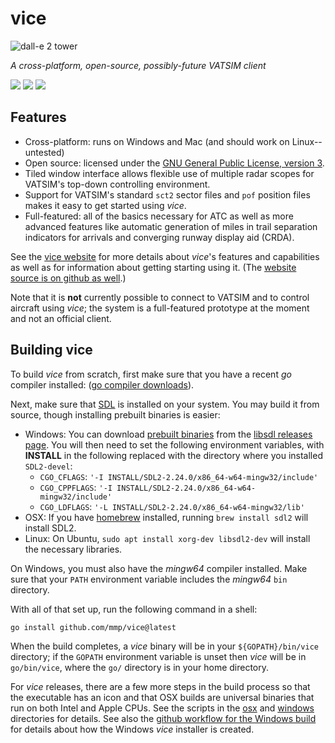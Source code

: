 vice
====

![dall-e 2 tower](https://github.com/mmp/vice/blob/master/icons/tower-rounded-inset-256x256.png?raw=true)

*A cross-platform, open-source, possibly-future VATSIM client*

[<img src="https://github.com/mmp/vice/workflows/ci-windows.yml/badge.svg">](https://github.com/mmp/vice/actions?query=workflow%3Aci-windows)
[<img src="https://github.com/mmp/vice/workflows/ci-mac.yml/badge.svg">](https://github.com/mmp/vice/actions?query=workflow%3Aci-mac)
[<img src="https://github.com/mmp/vice/workflows/ci-linux.yml/badge.svg">](https://github.com/mmp/vice/actions?query=workflow%3Aci-linux)

Features
--------
* Cross-platform: runs on Windows and Mac (and should work on Linux--untested)
* Open source: licensed under the [GNU General Public License, version 3](https://www.gnu.org/licenses/gpl-3.0.en.html).
* Tiled window interface allows flexible use of multiple radar scopes for VATSIM's
  top-down controlling environment.
* Support for VATSIM's standard `sct2` sector files and `pof` position
  files makes it easy to get started using *vice*.
* Full-featured: all of the basics necessary for ATC as well as more
  advanced features like automatic generation of miles in trail separation
  indicators for arrivals and converging runway display aid (CRDA).

See the [vice website](https://vice.pharr.org/) for
more details about *vice*'s features and capabilities as well as for
information about getting starting using it. (The [website source is on
github as well](https://github.com/mmp/vice-website).)

Note that it is **not** currently possible to connect to VATSIM and to
control aircraft using *vice*; the system is a full-featured prototype at
the moment and not an official client.

Building vice
-------------

To build *vice* from scratch, first make sure that you have a recent *go*
compiler installed: ([go compiler downloads](https://go.dev/dl/)).

Next, make sure that [SDL](https://www.libsdl.org) is installed on your
system. You may build it from source, though installing prebuilt binaries
is easier:
* Windows: You can download [prebuilt
  binaries](https://github.com/libsdl-org/SDL/releases/download/release-2.24.0/SDL2-devel-2.24.0-mingw.zip)
  from the [libsdl releases
  page](https://github.com/libsdl-org/SDL/releases/tag/release-2.24.0). You
  will then need to set the following environment variables, with **INSTALL**
  in the following replaced with the directory where you installed `SDL2-devel`:
  * `CGO_CFLAGS`: `'-I INSTALL/SDL2-2.24.0/x86_64-w64-mingw32/include'`
  * `CGO_CPPFLAGS`: `'-I INSTALL/SDL2-2.24.0/x86_64-w64-mingw32/include'`
  * `CGO_LDFLAGS`: `'-L INSTALL/SDL2-2.24.0/x86_64-w64-mingw32/lib'`
* OSX: If you have [homebrew](https://brew.sh) installed, running `brew
  install sdl2` will install SDL2.
* Linux: On Ubuntu, `sudo apt install xorg-dev libsdl2-dev` will install
  the necessary libraries.

On Windows, you must also have the *mingw64* compiler installed.  Make sure
that your `PATH` environment variable includes the *mingw64* `bin` directory.

With all of that set up, run the following command in a shell:
```
go install github.com/mmp/vice@latest
```

When the build completes, a *vice* binary will be in your
`${GOPATH}/bin/vice` directory; if the `GOPATH` environment variable is
unset then *vice* will be in `go/bin/vice`, where the `go/` directory is in
your home directory.

For *vice* releases, there are a few more steps in the build process so
that the executable has an icon and that OSX builds are universal binaries
that run on both Intel and Apple CPUs.  See the scripts in the
[osx](https://github.com/mmp/vice/tree/master/osx) and
[windows](https://github.com/mmp/vice/tree/master/windows) directories for
details.  See also the [github workflow for the Windows
build](https://github.com/mmp/vice/blob/master/.github/workflows/ci-windows.yml)
for details about how the Windows *vice* installer is created.
